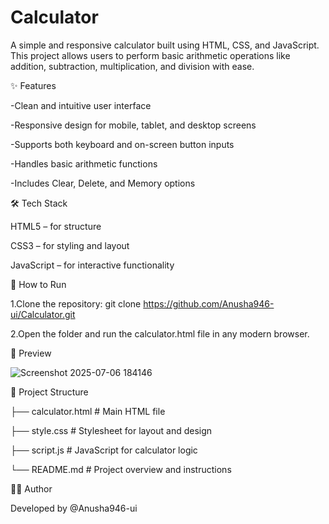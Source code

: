 # Calculator
A simple and responsive calculator built using HTML, CSS, and JavaScript. This project allows users to perform basic arithmetic operations like addition, subtraction, multiplication, and division with ease.



✨ Features

-Clean and intuitive user interface

-Responsive design for mobile, tablet, and desktop screens
 
-Supports both keyboard and on-screen button inputs

-Handles basic arithmetic functions

-Includes Clear, Delete, and Memory options 



🛠️ Tech Stack

HTML5 – for structure

CSS3 – for styling and layout

JavaScript – for interactive functionality



🚀 How to Run

1.Clone the repository:
git clone https://github.com/Anusha946-ui/Calculator.git

2.Open the folder and run the calculator.html file in any modern browser.



📸 Preview

![Screenshot 2025-07-06 184146](https://github.com/user-attachments/assets/b7d6beed-6099-49e3-a908-4039b97e03a5)






📁 Project Structure


├── calculator.html   # Main HTML file

├── style.css         # Stylesheet for layout and design

├── script.js         # JavaScript for calculator logic

└── README.md         # Project overview and instructions



🙋‍♀️ Author

Developed by @Anusha946-ui

